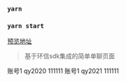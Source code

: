 
### `yarn`


### `yarn start`

[预览地址](https://q1019736727.github.io/react-IM/build/#/signin)

>基于环信sdk集成的简单单聊页面

账号1
qy2020 111111
账号1
qy2021 111111
